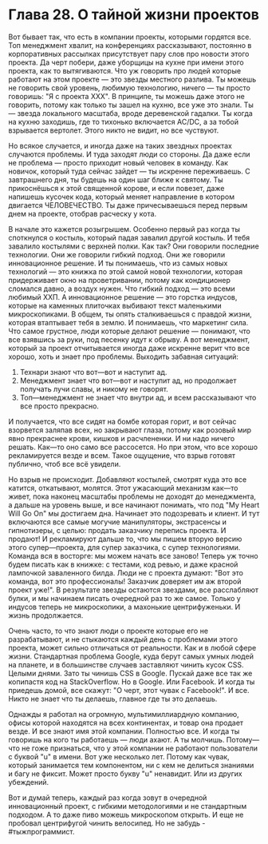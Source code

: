# Глава 28. О тайной жизни проектов

Вот бывает так, что есть в компании проекты, которыми гордятся все. Топ менеджмент хвалит, на конференциях рассказывают, постоянно в корпоративных рассылках присутствует пару слов про новости этого проекта. Да черт побери, даже уборщицы на кухне при имени этого проекта, как то вытягиваются. Что уж говорить про людей которые работают на этом проекте — это звезды местного разлива. Ты можешь не говорить свой уровень, любимую технологию, ничего — ты просто говоришь: "Я с проекта ХХХ". В принципе, ты можешь даже этого не говорить, потому как только ты зашел на кухню, все уже это знали. Ты — звезда локального масштаба, вроде деревенской гадалки. Ты когда на кухню заходишь, где то тихонько включается AC/DC, а за тобой взрывается вертолет. Этого никто не видит, но все чуствуют.

Но всякое случается, и иногда даже на таких звездных проектах случаются проблемы. И туда заходят люди со стороны. Да даже если не проблема — просто приходит новый человек в команду. Как новичок, который туда сейчас зайдет — ты искренне переживаешь. С завтрашнего дня, ты будешь на один шаг ближе к святому. Ты прикоснёшься к этой священной корове, и если повезет, даже напишешь кусочек кода, который меняет направление в котором двигается ЧЕЛОВЕЧЕСТВО. Ты даже причесываешься перед первым днем на проекте, отобрав расческу у кота.

В начале это кажется розыгрышем. Особенно первый раз когда ты споткнулся о костыль, который падая завалил другой костыль. И тебя завалило костылями с верхней полки. Как так? Они говорили последние технологии. Они же говорили гибкий подход. Они же говорили инновационное решение. И ты понимаешь, что из самых новых технологий — это книжка по этой самой новой технологии, которая придерживает окно на проветривании, потому как кондиционер сломался давно, а воздух нужен. Что гибкий подход — это всеми любимый ХХП. А инновационное решение — это горстка индусов, которые на каменных плиточках выбивают текст маленькими микроскопиками. В общем, ты опять сталкиваешься с правдой жизни, которая втаптывает тебя в землю. И понимаешь, что маркетинг сила. Что самое грустное, люди которые делают решение — понимают, что все взявшись за руки, под песенку идут к обрыву. А вот менеджмент, который за проект отчитывается иногда даже искренне верит что все хорошо, хоть и знает про проблемы. Выходить забавная ситуаций:

1. Технари знают что вот—вот и наступит ад.
2. Менеджмент знает что вот—вот и наступит ад, но продолжает получать лучи славы, и никому не говорят.
3. Топ—менеджмент не знает что внутри ад, и всем рассказывают что все просто прекрасно.

И получается, что все сидят на бомбе которая горит, и вот сейчас взорвется заляпав всех, но закрывают глаза, потому как розовый мир явно прекраснее крови, кишков и расчлененки. И ни надо ничего решать. Как—то оно само все рассосется. Но при этом, что все хорошо рекламируется везде и всем. Такое ощущение, что взрыв готовят публично, чтоб все всё увидели.

Но взрыв не происходит. Добавляют костылей, смотрят куда это все катится, откатывают, молятся. Этот ужасающий механизм как—то живет, пока наконец масштабы проблемы не доходят до менеджмента, а дальше на уровень выше, и все начинают понимать, что под "My Heart Will Go On" мы достигаем дна. Начинает это подозревать и клиент. И тут включаются все самые могучие манипуляторы, экстрасенсы и гипнотизеры, с целью: продать заказчику перепись проекта. И продают! И рекламируют дальше то, что мы пишем вторую версию этого супер—проекта, для супер заказчика, с супер технологиями. Команда вся в восторге: мы можем начать все заново! Теперь уж точно будем писать как в книжке: с тестами, код ревью, и даже красной лампочкой заваленного билда. Люди не с проекта думают: "Вот это команда, вот это профессионалы! Заказчик доверяет им аж второй проект уже!". В результате звезды остаются звездами, все расслабляют булки, и мы начинаем писать очередной раз то же самое. Только у индусов теперь не микроскопики, а махонькие центрифуженьки. И жизнь продолжается.

Очень часто, то что знают люди о проекте которые его не разрабатывают, и не стыкаются каждый день с проблемами этого проекта, может сильно отличаться от реальности. Как и в любой сфере жизни. Стандартная проблема Google, куда берут самых умных людей на планете, и в большинстве случаев заставляют чинить кусок CSS. Целыми днями. Зато ты чинишь CSS в Google. Пускай даже все так же копипастя код на StackOverflow. Но в Google. Или Facebook. И когда ты приедешь домой, все скажут: "О черт, этот чувак с Facebook!". И все. Никто не знает что ты делаешь, главное где ты это делаешь.

Однажды я работал на огромную, мультимиллиардную компанию, офисы которой находятся на всех континентах, и товар она продает везде. И все знают имя этой компании. Полностью все. И когда ты говоришь на кого ты работаешь — люди ахают. А ты молчишь. Потому—что не гоже признаться, что у этой компании не работают пользователи с буквой "u" в имени. Вот уже несколько лет. Потому как чувак, который занимается тем компонентом, ни с кем не делиться знаниями и багу не фиксит. Может просто букву "u" ненавидит. Или из других убеждений.

Вот и думай теперь, каждый раз когда зовут в очередной инновационный проект, с гибкими методологиями и не стандартным подходом. А то даже пиво можешь микроскопом открыть. И еще не пробовал центрифугой чинить велосипед. Но не забудь - #тыжпрограммист.
